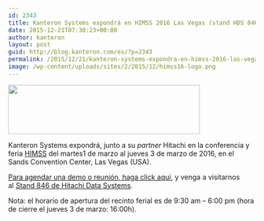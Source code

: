 ```yaml
---
id: 2343
title: Kanteron Systems expondrá en HIMSS 2016 Las Vegas (stand HDS 846)
date: 2015-12-21T07:30:23+00:00
author: kanteron
layout: post
guid: http://blog.kanteron.com/es/?p=2343
permalink: /2015/12/21/kanteron-systems-expondra-en-himss-2016-las-vegas/
image: /wp-content/uploads/sites/2/2015/12/himss16-logo.png
---
```

<img class="aligncenter" src="http://img3.cdn.himssconference.org/sites/himssconference/files/himss16-logo.png" alt="" width="390" height="100" />

Kanteron Systems expondrá, junto a su _partner_ Hitachi en la conferencia y feria <a href="http://www.himssconference.org" target="_blank">HIMSS</a> del martes1 de marzo al jueves 3 de marzo de 2016, en el Sands Convention Center, Las Vegas (USA).

<a href="http://more-info.hds.com/Fx0Oh00Ae0J001o0000EzH0" target="_blank">Para agendar una demo o reunión, haga click aquí</a>, y venga a visitarnos al <a href="http://exhibitionfloor.himss.org/himss2016/public/eventmap.aspx?MapID=49&MapItBoothID=167452&MapItBooth=846" target="_blank">Stand 846 de Hitachi Data Systems</a>.

Nota: el horario de apertura del recinto ferial es de 9:30 am – 6:00 pm (hora de cierre el jueves 3 de marzo: 16:00h).